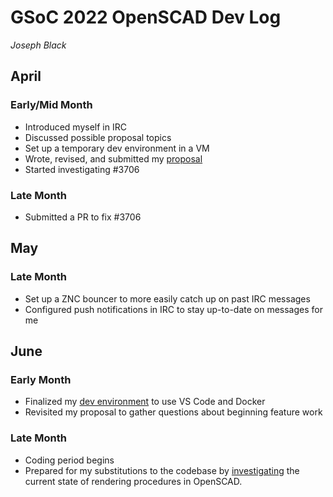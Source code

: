 # GSoC 2022 OpenSCAD Dev Log

*Joseph Black*

## April

### Early/Mid Month

* Introduced myself in IRC
* Discussed possible proposal topics
* Set up a temporary dev environment in a VM
* Wrote, revised, and submitted my [proposal](https://github.com/jbinvnt/gsoc-2022-proposal-public)
* Started investigating #3706

### Late Month

* Submitted a PR to fix #3706

## May

### Late Month

* Set up a ZNC bouncer to more easily catch up on past IRC messages
* Configured push notifications in IRC to stay up-to-date on messages for me

## June

### Early Month

* Finalized my [dev environment](https://github.com/jbinvnt/openscad-docker-vscode) to use VS Code and Docker
* Revisited my proposal to gather questions about beginning feature work

### Late Month

* Coding period begins
* Prepared for my substitutions to the codebase by [investigating](RenderingInvestigation.md) the current state of rendering procedures in OpenSCAD.
